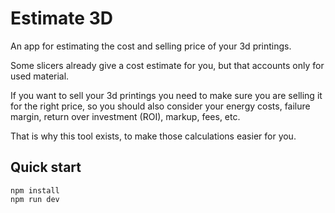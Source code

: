# Estimate 3D

An app for estimating the cost and selling price of your 3d printings.

Some slicers already give a cost estimate for you, but that accounts only for used material.

If you want to sell your 3d printings you need to make sure you are selling it for the right price, so you should also consider your energy costs, failure margin, return over investment (ROI), markup, fees, etc.

That is why this tool exists, to make those calculations easier for you.

## Quick start

```
npm install
npm run dev
```
